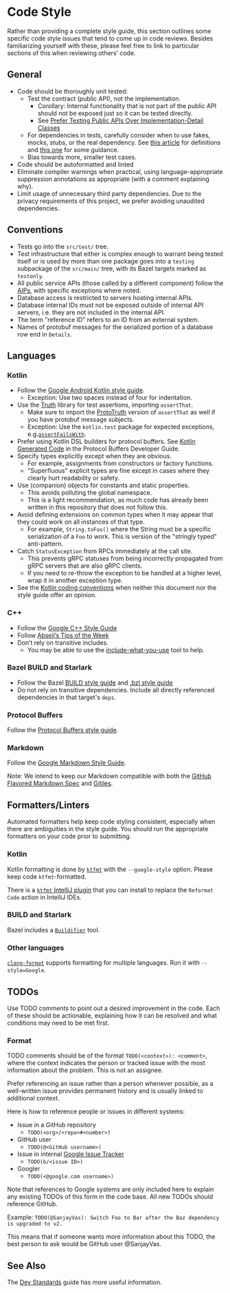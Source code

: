 # Code Style

Rather than providing a complete style guide, this section outlines some
specific code style issues that tend to come up in code reviews. Besides
familiarizing yourself with these, please feel free to link to particular
sections of this when reviewing others’ code.

## General

*   Code should be thoroughly unit tested:
    *   Test the contract (public API), not the implementation.
        *   Corollary: Internal functionality that is not part of the public API
            should not be exposed just so it can be tested directly.
        *   See
            [Prefer Testing Public APIs Over Implementation-Detail Classes](https://testing.googleblog.com/2015/01/testing-on-toilet-prefer-testing-public.html)
    *   For dependencies in tests, carefully consider when to use fakes, mocks,
        stubs, or the real dependency. See
        [this article](https://testing.googleblog.com/2013/07/testing-on-toilet-know-your-test-doubles.html)
        for definitions and
        [this one](https://testing.googleblog.com/2013/05/testing-on-toilet-dont-overuse-mocks.html)
        for some guidance.
    *   Bias towards more, smaller test cases.
*   Code should be autoformatted and linted
*   Eliminate compiler warnings when practical, using language-appropriate
    suppression annotations as appropriate (with a comment explaining why).
*   Limit usage of unnecessary third party dependencies. Due to the privacy
    requirements of this project, we prefer avoiding unaudited dependencies.

## Conventions

*   Tests go into the `src/test/` tree.
*   Test infrastructure that either is complex enough to warrant being tested
    itself or is used by more than one package goes into a `testing` subpackage
    of the `src/main/` tree, with its Bazel targets marked as `testonly`.
*   All public service APIs (those called by a different component) follow the
    [AIPs](https://aip.dev/), with specific exceptions where noted.
*   Database access is restricted to servers hosting internal APIs.
*   Database internal IDs must not be exposed outside of internal API servers,
    i.e. they are not included in the internal API.
*   The term "reference ID" refers to an ID from an external system.
*   Names of protobuf messages for the serialized portion of a database row end
    in `Details`.

## Languages

### Kotlin

*   Follow the
    [Google Android Kotlin style guide](https://developer.android.com/kotlin/style-guide).
    *   Exception: Use two spaces instead of four for indentation.
*   Use the [Truth](https://truth.dev/) library for test assertions, importing
    `assertThat`.
    *   Make sure to import the [ProtoTruth](https://truth.dev/protobufs)
        version of `assertThat` as well if you have protobuf message subjects.
    *   Exception: Use the `kotlin.test` package for expected exceptions,
        e.g.[`assertFailsWith`](https://kotlinlang.org/api/latest/kotlin.test/kotlin.test/assert-fails-with.html).
*   Prefer using Kotlin DSL builders for protocol buffers. See
    [Kotlin Generated Code](https://developers.google.com/protocol-buffers/docs/reference/kotlin-generated)
    in the Protocol Buffers Developer Guide.
*   Specify types explicitly except when they are obvious.
    *   For example, assignments from constructors or factory functions.
    *   "Superfluous" explicit types are fine except in cases where they clearly
        hurt readability or safety.
*   Use (companion) objects for constants and static properties.
    *   This avoids polluting the global namespace.
    *   This is a light recommendation, as much code has already been written in
        this repository that does not follow this.
*   Avoid defining extensions on common types when it may appear that they could
    work on all instances of that type.
    *   For example, `String.toFoo()` where the String must be a specific
        serialization of a `Foo` to work. This is version of the "stringly
        typed" anti-pattern.
*   Catch `StatusException` from RPCs immediately at the call site.
    *   This prevents gRPC statuses from being incorrectly propagated from gRPC
        servers that are also gRPC clients.
    *   If you need to re-throw the exception to be handled at a higher level,
        wrap it in another exception type.
*   See the
    [Kotlin coding conventions](https://kotlinlang.org/docs/coding-conventions.html)
    when neither this document nor the style guide offer an opinion.

### C++

*   Follow the
    [Google C++ Style Guide](https://google.github.io/styleguide/cppguide.html)
*   Follow [Abseil’s Tips of the Week](http://abseil.io/tips)
*   Don’t rely on transitive includes.
    *   You may be able to use the
        [include-what-you-use](https://include-what-you-use.org) tool to help.

### Bazel BUILD and Starlark

*   Follow the Bazel
    [BUILD style guide](https://docs.bazel.build/versions/master/skylark/build-style.html)
    and
    [.bzl style guide](https://docs.bazel.build/versions/master/skylark/bzl-style.html)
*   Do not rely on transitive dependencies. Include all directly referenced
    dependencies in that target's `deps`.

### Protocol Buffers

Follow the
[Protocol Buffers style guide](https://developers.google.com/protocol-buffers/docs/style).

### Markdown

Follow the
[Google Markdown Style Guide](https://google.github.io/styleguide/docguide/style.html).

Note: We intend to keep our Markdown compatible with both the
[GitHub Flavored Markdown Spec](https://github.github.com/gfm/) and
[Gitiles](https://gerrit.googlesource.com/gitiles/+/HEAD/Documentation/markdown.md).

## Formatters/Linters

Automated formatters help keep code styling consistent, especially when there
are ambiguities in the style guide. You should run the appropriate formatters on
your code prior to submitting.

### Kotlin

Kotlin formatting is done by
[`ktfmt`](https://github.com/facebookincubator/ktfmt) with the `--google-style`
option. Please keep code `ktfmt`-formatted.

There is a
[`ktfmt` IntelliJ plugin](https://plugins.jetbrains.com/plugin/14912-ktfmt) that
you can install to replace the `Reformat Code` action in IntelliJ IDEs.

### BUILD and Starlark

Bazel includes a
[`Buildifier`](https://github.com/bazelbuild/buildtools/tree/master/buildifier)
tool.

### Other languages

[`clang-format`](https://clang.llvm.org/docs/ClangFormat.html) supports
formatting for multiple languages. Run it with `--style=Google`.

## TODOs

Use TODO comments to point out a desired improvement in the code. Each of these
should be actionable, explaining how it can be resolved and what conditions may
need to be met first.

### Format

TODO comments should be of the format `TODO(<context>): <comment>`, where the
context indicates the person or tracked issue with the most information about
the problem. This is not an assignee.

Prefer referencing an issue rather than a person whenever possible, as a
well-written issue provides permanent history and is usually linked to
additional context.

Here is how to reference people or issues in different systems:

*   Issue in a GitHub repository
    *   `TODO(<org>/<repo>#<number>)`
*   GitHub user
    *   `TODO(@<GitHub username>)`
*   Issue in internal [Google Issue Tracker](https://issuetracker.google.com)
    *   `TODO(b/<issue ID>)`
*   Googler
    *   `TODO(<@google.com username>)`

Note that references to Google systems are only included here to explain any
existing TODOs of this form in the code base. All new TODOs should reference
GitHub.

Example: `TODO(@SanjayVas): Switch Foo to Bar after the Baz dependency is
upgraded to v2.`

This means that if someone wants more information about this TODO, the best
person to ask would be GitHub user @SanjayVas.

## See Also

The [Dev Standards](dev-standards.md) guide has more useful information.
